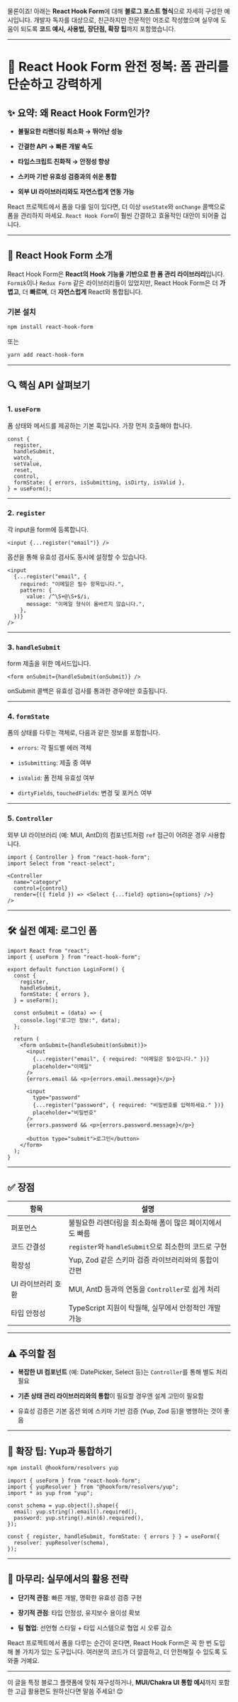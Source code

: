 물론이죠! 아래는 **React Hook Form**에 대해 **블로그 포스트 형식**으로 자세히 구성한 예시입니다. 개발자 독자를 대상으로, 친근하지만 전문적인 어조로 작성했으며 실무에 도움이 되도록 **코드 예시, 사용법, 장단점, 확장 팁**까지 포함했습니다.

---

# 🧩 React Hook Form 완전 정복: 폼 관리를 단순하고 강력하게

## ✨ 요약: 왜 React Hook Form인가?

- **불필요한 리렌더링 최소화 → 뛰어난 성능**
    
- **간결한 API → 빠른 개발 속도**
    
- **타입스크립트 친화적 → 안정성 향상**
    
- **스키마 기반 유효성 검증과의 쉬운 통합**
    
- **외부 UI 라이브러리와도 자연스럽게 연동 가능**
    

React 프로젝트에서 폼을 다룰 일이 있다면, 더 이상 `useState`와 `onChange` 콜백으로 폼을 관리하지 마세요. `React Hook Form`이 훨씬 간결하고 효율적인 대안이 되어줄 겁니다.

---

## 📘 React Hook Form 소개

React Hook Form은 **React의 Hook 기능을 기반으로 한 폼 관리 라이브러리**입니다. `Formik`이나 `Redux Form` 같은 라이브러리들이 있었지만, React Hook Form은 더 **가볍고**, 더 **빠르며**, 더 **자연스럽게** React와 통합됩니다.

### 기본 설치

```bash
npm install react-hook-form
```

또는

```bash
yarn add react-hook-form
```

---

## 🔍 핵심 API 살펴보기

### 1. `useForm`

폼 상태와 메서드를 제공하는 기본 훅입니다. 가장 먼저 호출해야 합니다.

```tsx
const {
  register,
  handleSubmit,
  watch,
  setValue,
  reset,
  control,
  formState: { errors, isSubmitting, isDirty, isValid },
} = useForm();
```

---

### 2. `register`

각 input을 form에 등록합니다.

```tsx
<input {...register("email")} />
```

옵션을 통해 유효성 검사도 동시에 설정할 수 있습니다.

```tsx
<input
  {...register("email", {
    required: "이메일은 필수 항목입니다.",
    pattern: {
      value: /^\S+@\S+$/i,
      message: "이메일 형식이 올바르지 않습니다.",
    },
  })}
/>
```

---

### 3. `handleSubmit`

form 제출을 위한 메서드입니다.

```tsx
<form onSubmit={handleSubmit(onSubmit)} />
```

onSubmit 콜백은 유효성 검사를 통과한 경우에만 호출됩니다.

---

### 4. `formState`

폼의 상태를 다루는 객체로, 다음과 같은 정보를 포함합니다.

- `errors`: 각 필드별 에러 객체
    
- `isSubmitting`: 제출 중 여부
    
- `isValid`: 폼 전체 유효성 여부
    
- `dirtyFields`, `touchedFields`: 변경 및 포커스 여부
    

---

### 5. `Controller`

외부 UI 라이브러리 (예: MUI, AntD)의 컴포넌트처럼 `ref` 접근이 어려운 경우 사용합니다.

```tsx
import { Controller } from "react-hook-form";
import Select from "react-select";

<Controller
  name="category"
  control={control}
  render={({ field }) => <Select {...field} options={options} />}
/>
```

---

## 🛠 실전 예제: 로그인 폼

```tsx
import React from "react";
import { useForm } from "react-hook-form";

export default function LoginForm() {
  const {
    register,
    handleSubmit,
    formState: { errors },
  } = useForm();

  const onSubmit = (data) => {
    console.log("로그인 정보:", data);
  };

  return (
    <form onSubmit={handleSubmit(onSubmit)}>
      <input
        {...register("email", { required: "이메일은 필수입니다." })}
        placeholder="이메일"
      />
      {errors.email && <p>{errors.email.message}</p>}

      <input
        type="password"
        {...register("password", { required: "비밀번호를 입력하세요." })}
        placeholder="비밀번호"
      />
      {errors.password && <p>{errors.password.message}</p>}

      <button type="submit">로그인</button>
    </form>
  );
}
```

---

## ✅ 장점

|항목|설명|
|---|---|
|퍼포먼스|불필요한 리렌더링을 최소화해 폼이 많은 페이지에서도 빠름|
|코드 간결성|`register`와 `handleSubmit`으로 최소한의 코드로 구현|
|확장성|Yup, Zod 같은 스키마 검증 라이브러리와의 통합이 간편|
|UI 라이브러리 호환|MUI, AntD 등과의 연동을 `Controller`로 쉽게 처리|
|타입 안정성|TypeScript 지원이 탁월해, 실무에서 안정적인 개발 가능|

---

## ⚠️ 주의할 점

- **복잡한 UI 컴포넌트** (예: DatePicker, Select 등)는 `Controller`를 통해 별도 처리 필요
    
- **기존 상태 관리 라이브러리와의 통합**이 필요할 경우엔 설계 고민이 필요함
    
- 유효성 검증은 기본 옵션 외에 스키마 기반 검증 (Yup, Zod 등)을 병행하는 것이 좋음
    

---

## 🔗 확장 팁: Yup과 통합하기

```bash
npm install @hookform/resolvers yup
```

```tsx
import { useForm } from "react-hook-form";
import { yupResolver } from "@hookform/resolvers/yup";
import * as yup from "yup";

const schema = yup.object().shape({
  email: yup.string().email().required(),
  password: yup.string().min(6).required(),
});

const { register, handleSubmit, formState: { errors } } = useForm({
  resolver: yupResolver(schema),
});
```

---

## 🧭 마무리: 실무에서의 활용 전략

- **단기적 관점**: 빠른 개발, 명확한 유효성 검증 구현
    
- **장기적 관점**: 타입 안정성, 유지보수 용이성 확보
    
- **팀 협업**: 선언형 스타일 + 타입 시스템으로 협업 시 오류 감소
    

React 프로젝트에서 폼을 다루는 순간이 온다면, React Hook Form은 꼭 한 번 도입해 볼 가치가 있는 도구입니다. 여러분의 코드가 더 깔끔하고, 더 안전해질 수 있도록 도와줄 거예요.

---

이 글을 특정 블로그 플랫폼에 맞춰 재구성하거나, **MUI/Chakra UI 통합 예시**까지 포함한 고급 활용편도 원하신다면 말씀 주세요! 😊